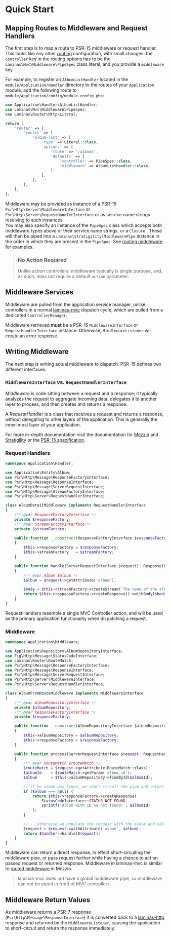 # Quick Start

## Mapping Routes to Middleware and Request Handlers

The first step is to map a route to PSR-15 middleware or request handler. This looks like any other
[routing](https://docs.laminas.dev/laminas-mvc/routing/) configuration, with small changes: the `controller` key in the
routing options has to be the `Laminas\Mvc\Middleware\PipeSpec` class literal, and you provide a `middleware` key.

For example, to register an `AlbumListHandler` located in the `module/Application/Handler` directory to the routes of
your `Application` module, add the following route to `module/Application/config/module.config.php`:

```php
use Application\Handler\AlbumListHandler;
use Laminas\Mvc\Middleware\PipeSpec;
use Laminas\Router\Http\Literal;

return [
    'router' => [
        'routes' => [
            'album-list' => [
                'type' => Literal::class,
                'options' => [
                    'route' => '/albums',
                    'defaults' => [
                        'controller' => PipeSpec::class,
                        'middleware' => AlbumListHandler::class,
                    ],
                ],
            ],
        ],
    ],
];
```

Middleware may be provided as instance of a PSR-15 `Psr\Http\Server\MiddlewareInterface`
or `Psr\Http\Server\RequestHandlerInterface`
or as service name strings resolving to such instances.  
You may also specify an instance of the `PipeSpec` class which accepts both middleware types above or their service name
strings, or a `Closure` . These will then be piped into a `Laminas\Stratigility\MiddlewarePipe` instance in the order in
which they are present in the `PipeSpec`. See [routing middleware](routing-middleware.md) for examples.

> ### No Action Required
>
> Unlike action controllers, middleware typically is single purpose, and, as
> such, does not require a default `action` parameter.

## Middleware Services

Middleware are pulled from the application service manager, unlike controllers in a normal
[laminas-mvc](https://docs.laminas.dev/laminas-mvc/) dispatch cycle, which are pulled from a
dedicated `ControllerManager`.

Middleware retrieved **must** be a PSR-15 `MiddlewareInterface` or `RequestHandlerInterface` instance.
Otherwise, `MiddlewareListener` will create an error response.

## Writing Middleware

The next step is writing actual middleware to dispatch. PSR-15 defines two different interfaces:

### `MiddlewareInterface` vs. `RequestHandlerInterface`

_Middleware_ is code sitting between a request and a response; it typically analyzes the request to aggregate incoming data, delegates it to another layer to process, and then creates and returns a response.

A _RequestHandler_ is a class that receives a request and returns a response, without delegating to other layers of the application. This is generally the inner-most layer of your application.

For more in-depth documentation visit the documentation for [Mezzio](https://docs.mezzio.dev/mezzio/v3/getting-started/features/)
and [Stratigility](https://docs.laminas.dev/laminas-stratigility/v3/intro/) or the [PSR-15 specification](https://www.php-fig.org/psr/psr-15/).

### Request Handlers

```php
namespace Application\Handler;

use Application\Entity\Album;
use Psr\Http\Message\ResponseFactoryInterface;
use Psr\Http\Message\ResponseInterface;
use Psr\Http\Message\ServerRequestInterface;
use Psr\Http\Message\StreamFactoryInterface;
use Psr\Http\Server\RequestHandlerInterface;

class AlbumDetailMiddleware implements RequestHandlerInterface
{
    /** @var ResponseFactoryInterface */
    private $responseFactory;
    /** @var StreamFactoryInterface */
    private $streamFactory;

    public function __construct(ResponseFactoryInterface $responseFactory, StreamFactoryInterface $streamFactory)
    {
        $this->responseFactory = $responseFactory;
        $this->streamFactory   = $streamFactory;
    }

    public function handle(ServerRequestInterface $request): ResponseInterface
    {
        /** @var Album $album */
        $album = $request->getAttribute('album');

        $body = $this->streamFactory->createStream('The name of the album is: ' . $album->getName());
        return $this->responseFactory->createResponse()->withBody($body);
    }
}
```

RequestHandlers resemble a single MVC Controller action, and will be used as the primary application functionality when
dispatching a request.

### Middleware

```php
namespace Application\Middleware;

use Application\Repository\AlbumRepositoryInterface;
use Fig\Http\Message\StatusCodeInterface;
use Laminas\Router\RouteMatch;
use Psr\Http\Message\ResponseFactoryInterface;
use Psr\Http\Message\ResponseInterface;
use Psr\Http\Message\ServerRequestInterface;
use Psr\Http\Server\MiddlewareInterface;
use Psr\Http\Server\RequestHandlerInterface;

class AlbumFromRouteMiddleware implements MiddlewareInterface
{
    /** @var AlbumRepositoryInterface */
    private $albumRepository;
    /** @var ResponseFactoryInterface */
    private $responseFactory;

    public function __construct(AlbumRepositoryInterface $albumRepository, ResponseFactoryInterface $responseFactory)
    {
        $this->albumRepository = $albumRepository;
        $this->responseFactory = $responseFactory;
    }

    public function process(ServerRequestInterface $request, RequestHandlerInterface $handler): ResponseInterface
    {
        /** @var RouteMatch $routeMatch */
        $routeMatch = $request->getAttribute(RouteMatch::class);
        $albumId    = $routeMatch->getParam('album_id');
        $album      = $this->albumRepository->findById($albumId);

        // if no album was found, we short-circuit the pipe and return a 404 error:
        if ($album === null) {
            return $this->responseFactory->createResponse(
                StatusCodeInterface::STATUS_NOT_FOUND,
                sprintf('Album with ID %s not found!', $albumId)
            );
        }

        // ...otherwise we populate the request with the album and call the RequestHandler
        $request = $request->withAttribute('album', $album);
        return $handler->handle($request);
    }
}
```

Middleware can return a direct response, in effect short-circuiting the middleware pipe, or pass request further
while having a chance to act on passed request or returned response.
Middleware in laminas-mvc is similar to [routed middleware](https://docs.mezzio.dev/mezzio/v3/features/router/piping/#routing)
in Mezzio.
> laminas-mvc does not have a global middleware pipe, so middleware can not be piped in front of MVC controllers.

## Middleware Return Values

As middleware returns a PSR-7 response (`Psr\Http\Message\ResponseInterface`) it is converted back to a
[laminas-http](https://docs.laminas.dev/laminas-http/) response and returned by the `MiddlewareListener`, causing the
application to short-circuit and return the response immediately.
